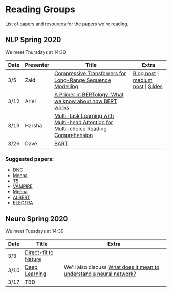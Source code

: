# Reading Groups

List of papers and resources for the papers we're reading.

## NLP Spring 2020

We meet Thursdays at 14:30

| Date | Presenter | Title | Extra |
| ---- | --------- | ----- | ----- |
| 3/5  | Zaid | [Compressive Transfomers for Long-Range Sequence Modelling](https://arxiv.org/abs/1911.05507) | [Blog post](https://deepmind.com/blog/article/A_new_model_and_dataset_for_long-range_memory) \| [medium post](https://medium.com/@mromerocalvo/dissecting-transformer-xl-90963e274bd7) \| [Slides](https://docs.google.com/presentation/d/1hS7LiLS2J1Pnp8vhHxn5IrhabTL02YXDVEMedfDDKxs/)
| 3/12 | Ariel |  [A Primer in BERTology: What we know about how BERT works](https://arxiv.org/pdf/2002.12327.pdf) | |
| 3/19 | Harsha |  [Multi-task Learning with Multi-head Attention for Multi-choice Reading Comprehension](https://arxiv.org/pdf/2003.04992.pdf) | |
| 3/26| Dave | [BART](https://arxiv.org/pdf/1910.13461.pdf) | |

### Suggested papers:
- [DNC](https://www.nature.com/articles/nature20101)
- [Meena](https://arxiv.org/abs/2001.09977)
- [T5](https://arxiv.org/pdf/1910.10683.pdf)
- [VAMPIRE](https://arxiv.org/pdf/1906.02242.pdf)
- [Meena](https://arxiv.org/pdf/2001.09977.pdf)
- [ALBERT](https://arxiv.org/pdf/1909.11942.pdf)
- [ELECTRA](https://openreview.net/pdf?id=r1xMH1BtvB)

## Neuro Spring 2020

We meet Tuesdays at 14:30

| Date | Title | Extra |
| ---- | ----- | ----- |
| 3/3 | [Direct-fit to Nature](https://www.sciencedirect.com/science/article/pii/S089662731931044X) |
| 3/10 | [Deep Learning](https://www.nature.com/articles/nature14539.pdf) | We'll also discuss [What does it mean to understand a neural network?](https://arxiv.org/pdf/1907.06374.pdf) |
| 3/17 | TBD |  |
